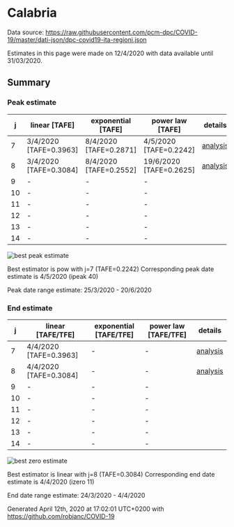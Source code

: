 # Calabria


Data source: https://raw.githubusercontent.com/pcm-dpc/COVID-19/master/dati-json/dpc-covid19-ita-regioni.json

Estimates in this page were made on 12/4/2020 with data available until 31/03/2020.


## Summary 

### Peak estimate 
|j|linear [TAFE]|exponential [TAFE]|power law [TAFE]|details|
|---|----|-----------|---------|-------|
|7|3/4/2020 [TAFE=0.3963]|8/4/2020 [TAFE=0.2871]|4/5/2020 [TAFE=0.2242]|[analysis](COVID-19_calabria_j7_2020-03-31.md)|
|8|3/4/2020 [TAFE=0.3084]|8/4/2020 [TAFE=0.2552]|19/6/2020 [TAFE=0.2625]|[analysis](COVID-19_calabria_j8_2020-03-31.md)|
|9|-|-|-||
|10|-|-|-||
|11|-|-|-||
|12|-|-|-||
|13|-|-|-||
|14|-|-|-||

![best peak estimate](COVID-19_calabria_j7_2020-03-31.png)

Best estimator is pow with j=7 (TAFE=0.2242)
Corresponding peak date estimate is 4/5/2020 (ipeak 40)


Peak date range estimate: 25/3/2020 - 20/6/2020

### End estimate 
|j|linear [TAFE/TFE]|exponential [TAFE/TFE]|power law [TAFE/TFE]|details|
|---|----|-----------|---------|-------|
|7|4/4/2020 [TAFE=0.3963]|-|-|[analysis](COVID-19_calabria_j7_2020-03-31.md)|
|8|4/4/2020 [TAFE=0.3084]|-|-|[analysis](COVID-19_calabria_j8_2020-03-31.md)|
|9|-|-|-||
|10|-|-|-||
|11|-|-|-||
|12|-|-|-||
|13|-|-|-||
|14|-|-|-||

![best zero estimate](COVID-19_calabria_j8_2020-03-31.png)

Best estimator is linear with j=8 (TAFE=0.3084)
Corresponding end date estimate is 4/4/2020 (izero 11)


End date range estimate: 24/3/2020 - 4/4/2020

Generated April 12th, 2020 at 17:02:01 UTC+0200 with https://github.com/robianc/COVID-19
